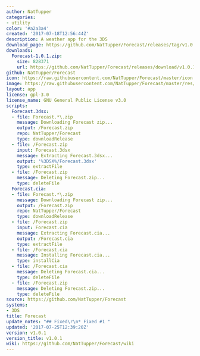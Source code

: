 ```yaml
---
author: NatTupper
categories:
- utility
color: '#a2a3a4'
created: '2017-07-18T12:56:44Z'
description: A weather app for the 3DS
download_page: https://github.com/NatTupper/Forecast/releases/tag/v1.0.1
downloads:
  Forecast-1.0.1.zip:
    size: 828371
    url: https://github.com/NatTupper/Forecast/releases/download/v1.0.1/Forecast-1.0.1.zip
github: NatTupper/Forecast
icon: https://raw.githubusercontent.com/NatTupper/Forecast/master/icon.png
image: https://raw.githubusercontent.com/NatTupper/Forecast/master/res/banner%20icon.png
layout: app
license: gpl-3.0
license_name: GNU General Public License v3.0
scripts:
  Forecast.3dsx:
  - file: Forecast.*\.zip
    message: Downloading Forecast zip...
    output: /Forecast.zip
    repo: NatTupper/Forecast
    type: downloadRelease
  - file: /Forecast.zip
    input: Forecast.3dsx
    message: Extracting Forecast.3dsx...
    output: '%3DSX%/Forecast.3dsx'
    type: extractFile
  - file: /Forecast.zip
    message: Deleting Forecast.zip...
    type: deleteFile
  Forecast.cia:
  - file: Forecast.*\.zip
    message: Downloading Forecast zip...
    output: /Forecast.zip
    repo: NatTupper/Forecast
    type: downloadRelease
  - file: /Forecast.zip
    input: Forecast.cia
    message: Extracting Forecast.cia...
    output: /Forecast.cia
    type: extractFile
  - file: /Forecast.cia
    message: Installing Forecast.cia...
    type: installCia
  - file: /Forecast.cia
    message: Deleting Forecast.cia...
    type: deleteFile
  - file: /Forecast.zip
    message: Deleting Forecast.zip...
    type: deleteFile
source: https://github.com/NatTupper/Forecast
systems:
- 3DS
title: Forecast
update_notes: "## Fixed\r\n* Fixed #1 "
updated: '2017-07-25T12:39:20Z'
version: v1.0.1
version_title: v1.0.1
wiki: https://github.com/NatTupper/Forecast/wiki
---
```

